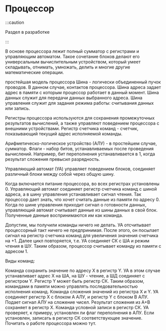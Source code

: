 # Процессор

:::caution

Раздел в разработке

:::

В основе процессора лежит полный сумматор с регистрами и управляющим автоматом. Такое сочетание блоков делают его универсальным вычислительным устройством, который умеет складывать, отнимать, умножать, делить и многие другие математические операции.

простейшая модель процессора
Шина - логически объединенный пучок проводов. В данном случае, контактов процессора. Шина адреса задает адрес в памяти с которым процессор работает в данный момент. Шина данных служит для передачи данных выбранного адреса. Шина управления служит для задания режима работы: считывания данных или запись.

Регистры процессора используются для сохранения промежуточных результатов вычислений, а также управляют поведением процессора с внешними устройствами. Регистр счетчика команд - счетчик, показывающий текущий адрес исполняемой команды.

Арифметическо-логическое устройство (АЛУ) - в простейшем случае, сумматор. Флаги - набор битов, устанавливаемых после проведения вычислений. Например, бит переполнения устанавливается в 1, когда результат сложения превысил разрядность.

Управляющий автомат (УА) управляет поведением блоков, соединяет различный блоки между собой через общую шину.

Когда включается питание процессора, во всех регистрах установлены 0. Управляющий автомат соединяет регистр счетчика команд с шиной адреса, а в шину управления устанавливает сигнал чтения. Так процессор дает знать, что хочет считать данные из памяти по адресу 0. Когда по шине управления приходит сигнал о готовности данных, управляющий автомат считывает данные из шины данных в свой блок. Полученные данные воспринимаются им как команда.

Допустим, мы получили команды ничего не делать. УА отсчитывает процессорный такт ничего не предпринимая. После этого, он посылает сигнал на регистр счетчика команд для увеличения значения счетчика на +1. Далее цикл повторяется, т.е. УА соединяет СК с ША и режим чтения в ШУ. Таким образом, процессор считывает команду из памяти с адресом 1.

Виды команд:

Команда сохранить значение по адресу X в регистр Y. УА в этом случае устанавливает адрес Х на ША, на ШУ - чтение, а ШД соединяет с регистром Y. Регистр Y может быть регистр СК. Таким образом, командами в памяти можно управлять последовательностью исполнения команд.
Команда сложения значений из регистра X и Y. УА соединяет регистр X c блоком А АЛУ, и регистр Y с блоком B АЛУ. Подает сигнал АЛУ на сложение чисел. Результат сложения из A+B сохраняет в регистр X.
Команда условной записи в регистр СК. УА проверяет, к примеру, установлен ли флаг переполнения в АЛУ. Если установлен, записать в регистр СК соответствующее значение.
Почитать о работе процессора можно тут.

